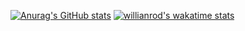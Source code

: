 [![Anurag's GitHub stats](https://github-readme-stats.vercel.app/api?username=Somranii)](https://github.com/anuraghazra/github-readme-stats) [![willianrod's wakatime stats](https://github-readme-stats.vercel.app/api/wakatime?username=Somranii)](https://github.com/anuraghazra/github-readme-stats)
